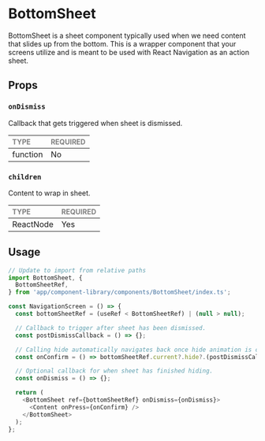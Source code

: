 # BottomSheet

BottomSheet is a sheet component typically used when we need content that slides up from the bottom. This is a wrapper component that your screens utilize and is meant to be used with React Navigation as an action sheet.

## Props

### `onDismiss`

Callback that gets triggered when sheet is dismissed.

| <span style="color:gray;font-size:14px">TYPE</span> | <span style="color:gray;font-size:14px">REQUIRED</span> |
| :-------------------------------------------------- | :------------------------------------------------------ |
| function                                            | No                                                      |

### `children`

Content to wrap in sheet.

| <span style="color:gray;font-size:14px">TYPE</span> | <span style="color:gray;font-size:14px">REQUIRED</span> |
| :-------------------------------------------------- | :------------------------------------------------------ |
| ReactNode                                           | Yes                                                     |

## Usage

```javascript
// Update to import from relative paths
import BottomSheet, {
  BottomSheetRef,
} from 'app/component-library/components/BottomSheet/index.ts';

const NavigationScreen = () => {
  const bottomSheetRef = (useRef < BottomSheetRef) | (null > null);

  // Callback to trigger after sheet has been dismissed.
  const postDismissCallback = () => {};

  // Calling hide automatically navigates back once hide animation is complete. Hide takes an optional callback, which gets triggered post sheet dismissal.
  const onConfirm = () => bottomSheetRef.current?.hide?.(postDismissCallback);

  // Optional callback for when sheet has finished hiding.
  const onDismiss = () => {};

  return (
    <BottomSheet ref={bottomSheetRef} onDismiss={onDismiss}>
      <Content onPress={onConfirm} />
    </BottomSheet>
  );
};
```
